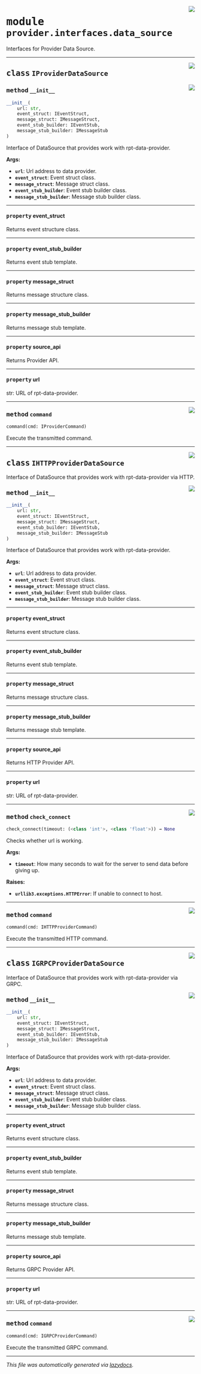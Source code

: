 <!-- markdownlint-disable -->

<a href="../../th2_data_services/provider/interfaces/data_source.py#L0"><img align="right" style="float:right;" src="https://img.shields.io/badge/-source-cccccc?style=flat-square"></a>

# <kbd>module</kbd> `provider.interfaces.data_source`
Interfaces for Provider Data Source. 



---

<a href="../../th2_data_services/provider/interfaces/data_source.py#L46"><img align="right" style="float:right;" src="https://img.shields.io/badge/-source-cccccc?style=flat-square"></a>

## <kbd>class</kbd> `IProviderDataSource`




<a href="../../th2_data_services/provider/interfaces/data_source.py#L47"><img align="right" style="float:right;" src="https://img.shields.io/badge/-source-cccccc?style=flat-square"></a>

### <kbd>method</kbd> `__init__`

```python
__init__(
    url: str,
    event_struct: IEventStruct,
    message_struct: IMessageStruct,
    event_stub_builder: IEventStub,
    message_stub_builder: IMessageStub
)
```

Interface of DataSource that provides work with rpt-data-provider. 



**Args:**
 
 - <b>`url`</b>:  Url address to data provider. 
 - <b>`event_struct`</b>:  Event struct class. 
 - <b>`message_struct`</b>:  Message struct class. 
 - <b>`event_stub_builder`</b>:  Event stub builder class. 
 - <b>`message_stub_builder`</b>:  Message stub builder class. 


---

#### <kbd>property</kbd> event_struct

Returns event structure class. 

---

#### <kbd>property</kbd> event_stub_builder

Returns event stub template. 

---

#### <kbd>property</kbd> message_struct

Returns message structure class. 

---

#### <kbd>property</kbd> message_stub_builder

Returns message stub template. 

---

#### <kbd>property</kbd> source_api

Returns Provider API. 

---

#### <kbd>property</kbd> url

str: URL of rpt-data-provider. 



---

<a href="../../th2_data_services/provider/interfaces/data_source.py#L97"><img align="right" style="float:right;" src="https://img.shields.io/badge/-source-cccccc?style=flat-square"></a>

### <kbd>method</kbd> `command`

```python
command(cmd: IProviderCommand)
```

Execute the transmitted command. 


---

<a href="../../th2_data_services/provider/interfaces/data_source.py#L107"><img align="right" style="float:right;" src="https://img.shields.io/badge/-source-cccccc?style=flat-square"></a>

## <kbd>class</kbd> `IHTTPProviderDataSource`
Interface of DataSource that provides work with rpt-data-provider via HTTP. 

<a href="../../th2_data_services/provider/interfaces/data_source.py#L47"><img align="right" style="float:right;" src="https://img.shields.io/badge/-source-cccccc?style=flat-square"></a>

### <kbd>method</kbd> `__init__`

```python
__init__(
    url: str,
    event_struct: IEventStruct,
    message_struct: IMessageStruct,
    event_stub_builder: IEventStub,
    message_stub_builder: IMessageStub
)
```

Interface of DataSource that provides work with rpt-data-provider. 



**Args:**
 
 - <b>`url`</b>:  Url address to data provider. 
 - <b>`event_struct`</b>:  Event struct class. 
 - <b>`message_struct`</b>:  Message struct class. 
 - <b>`event_stub_builder`</b>:  Event stub builder class. 
 - <b>`message_stub_builder`</b>:  Message stub builder class. 


---

#### <kbd>property</kbd> event_struct

Returns event structure class. 

---

#### <kbd>property</kbd> event_stub_builder

Returns event stub template. 

---

#### <kbd>property</kbd> message_struct

Returns message structure class. 

---

#### <kbd>property</kbd> message_stub_builder

Returns message stub template. 

---

#### <kbd>property</kbd> source_api

Returns HTTP Provider API. 

---

#### <kbd>property</kbd> url

str: URL of rpt-data-provider. 



---

<a href="../../th2_data_services/provider/interfaces/data_source.py#L114"><img align="right" style="float:right;" src="https://img.shields.io/badge/-source-cccccc?style=flat-square"></a>

### <kbd>method</kbd> `check_connect`

```python
check_connect(timeout: (<class 'int'>, <class 'float'>)) → None
```

Checks whether url is working. 



**Args:**
 
 - <b>`timeout`</b>:  How many seconds to wait for the server to send data before giving up. 



**Raises:**
 
 - <b>`urllib3.exceptions.HTTPError`</b>:  If unable to connect to host. 

---

<a href="../../th2_data_services/provider/interfaces/data_source.py#L110"><img align="right" style="float:right;" src="https://img.shields.io/badge/-source-cccccc?style=flat-square"></a>

### <kbd>method</kbd> `command`

```python
command(cmd: IHTTPProviderCommand)
```

Execute the transmitted HTTP command. 


---

<a href="../../th2_data_services/provider/interfaces/data_source.py#L134"><img align="right" style="float:right;" src="https://img.shields.io/badge/-source-cccccc?style=flat-square"></a>

## <kbd>class</kbd> `IGRPCProviderDataSource`
Interface of DataSource that provides work with rpt-data-provider via GRPC. 

<a href="../../th2_data_services/provider/interfaces/data_source.py#L47"><img align="right" style="float:right;" src="https://img.shields.io/badge/-source-cccccc?style=flat-square"></a>

### <kbd>method</kbd> `__init__`

```python
__init__(
    url: str,
    event_struct: IEventStruct,
    message_struct: IMessageStruct,
    event_stub_builder: IEventStub,
    message_stub_builder: IMessageStub
)
```

Interface of DataSource that provides work with rpt-data-provider. 



**Args:**
 
 - <b>`url`</b>:  Url address to data provider. 
 - <b>`event_struct`</b>:  Event struct class. 
 - <b>`message_struct`</b>:  Message struct class. 
 - <b>`event_stub_builder`</b>:  Event stub builder class. 
 - <b>`message_stub_builder`</b>:  Message stub builder class. 


---

#### <kbd>property</kbd> event_struct

Returns event structure class. 

---

#### <kbd>property</kbd> event_stub_builder

Returns event stub template. 

---

#### <kbd>property</kbd> message_struct

Returns message structure class. 

---

#### <kbd>property</kbd> message_stub_builder

Returns message stub template. 

---

#### <kbd>property</kbd> source_api

Returns GRPC Provider API. 

---

#### <kbd>property</kbd> url

str: URL of rpt-data-provider. 



---

<a href="../../th2_data_services/provider/interfaces/data_source.py#L137"><img align="right" style="float:right;" src="https://img.shields.io/badge/-source-cccccc?style=flat-square"></a>

### <kbd>method</kbd> `command`

```python
command(cmd: IGRPCProviderCommand)
```

Execute the transmitted GRPC command. 




---

_This file was automatically generated via [lazydocs](https://github.com/ml-tooling/lazydocs)._
